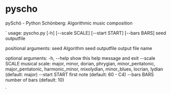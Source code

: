 # pyscho
pySchö - Python Schönberg: Algorithmic music composition

`
usage: pyscho.py [-h] [--scale SCALE] [--start START] [--bars BARS] seed outputfile

positional arguments:
  seed           Algorithm seed
  outputfile     output file name

optional arguments:
  -h, --help     show this help message and exit
  --scale SCALE  musical scale: major, minor, dorian, phrygian, minor_pentatonic, major_pentatonic, harmonic_minor, mixolydian,
                 minor_blues, locrian, lydian (default: major)
  --start START  first note (default: 60 - C4)
  --bars BARS    number of bars (default: 10)

`
